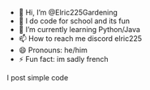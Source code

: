 - 👋 Hi, I’m @Elric225Gardening
- 👀 I do code for school and its fun 
- 🌱 I’m currently learning Python/Java
- 📫 How to reach me discord elric225
- 😄 Pronouns: he/him
- ⚡ Fun fact: im sadly french


I post simple code

